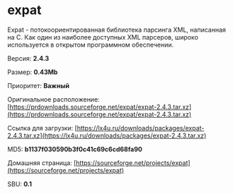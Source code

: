 # expat

Expat - потокоориентированная библиотека парсинга XML, написанная на C. Как один из наиболее доступных XML парсеров, широко используется в открытом программном обеспечении.

Версия: **2.4.3**

Размер: **0.43Mb**

Приоритет: **Важный**

Оригинальное расположение: [https://prdownloads.sourceforge.net/expat/expat-2.4.3.tar.xz](https://prdownloads.sourceforge.net/expat/expat-2.4.3.tar.xz)

Ссылка для загрузки: [https://lx4u.ru/downloads/packages/expat-2.4.3.tar.xz](https://lx4u.ru/downloads/packages/expat-2.4.3.tar.xz)

MD5: **b1137f030590b3f0c41c69c6cd68fa90**

Домашняя страница: [https://sourceforge.net/projects/expat](https://sourceforge.net/projects/expat)

SBU: **0.1**